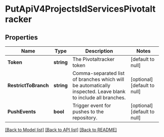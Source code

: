 # PutApiV4ProjectsIdServicesPivotaltracker

## Properties
Name | Type | Description | Notes
------------ | ------------- | ------------- | -------------
**Token** | **string** | The Pivotaltracker token | [default to null]
**RestrictToBranch** | **string** | Comma-separated list of branches which will be automatically inspected. Leave blank to include all branches. | [optional] [default to null]
**PushEvents** | **bool** | Trigger event for pushes to the repository. | [optional] [default to null]

[[Back to Model list]](../README.md#documentation-for-models) [[Back to API list]](../README.md#documentation-for-api-endpoints) [[Back to README]](../README.md)


